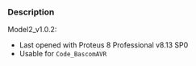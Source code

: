 ### Description

Model2_v1.0.2:
- Last opened with Proteus 8 Professional v8.13 SP0
- Usable for `Code_BascomAVR`